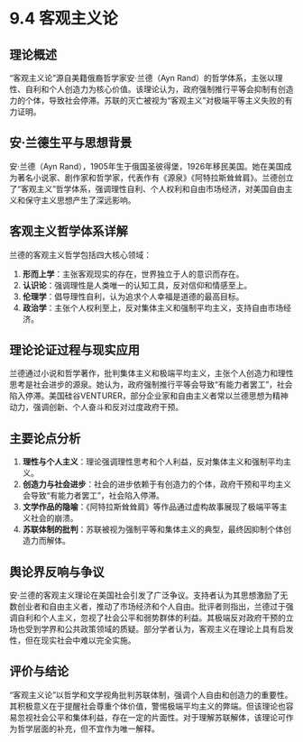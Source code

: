 # 9.4 客观主义论

## 理论概述
“客观主义论”源自美籍俄裔哲学家安·兰德（Ayn Rand）的哲学体系，主张以理性、自利和个人创造力为核心价值。该理论认为，政府强制推行平等会抑制有创造力的个体，导致社会停滞。苏联的灭亡被视为“客观主义”对极端平等主义失败的有力证明。

## 安·兰德生平与思想背景
安·兰德（Ayn Rand），1905年生于俄国圣彼得堡，1926年移民美国。她在美国成为著名小说家、剧作家和哲学家，代表作有《源泉》《阿特拉斯耸耸肩》。兰德创立了“客观主义”哲学体系，强调理性自利、个人权利和自由市场经济，对美国自由主义和保守主义思想产生了深远影响。

## 客观主义哲学体系详解
兰德的客观主义哲学包括四大核心领域：
1. **形而上学**：主张客观现实的存在，世界独立于人的意识而存在。
2. **认识论**：强调理性是人类唯一的认知工具，反对信仰和情感至上。
3. **伦理学**：倡导理性自利，认为追求个人幸福是道德的最高目标。
4. **政治学**：主张个人权利至上，反对集体主义和强制平均主义，支持自由市场经济。

## 理论论证过程与现实应用
兰德通过小说和哲学著作，批判集体主义和极端平均主义，主张个人创造力和理性思考是社会进步的源泉。她认为，政府强制推行平等会导致“有能力者罢工”，社会陷入停滞。美国硅谷VENTURER，部分企业家和自由主义者常以兰德思想为精神动力，强调创新、个人奋斗和反对过度政府干预。

## 主要论点分析
1. **理性与个人主义**：理论强调理性思考和个人利益，反对集体主义和强制平均主义。
2. **创造力与社会进步**：社会的进步依赖于有创造力的个体，政府干预和平均主义会导致“有能力者罢工”，社会陷入停滞。
3. **文学作品的隐喻**：《阿特拉斯耸耸肩》等作品通过虚构故事展现了极端平等主义社会的崩溃。
4. **苏联体制的批判**：苏联被视为强制平等和集体主义的典型，最终因抑制个体创造力而解体。

## 舆论界反响与争议
安·兰德的客观主义理论在美国社会引发了广泛争议。支持者认为其思想激励了无数创业者和自由主义者，推动了市场经济和个人自由。批评者则指出，兰德过于强调自利和个人主义，忽视了社会公平和弱势群体的利益。其极端反对政府干预的立场也受到学界和公共政策领域的质疑。部分学者认为，客观主义在理论上具有启发性，但在现实社会中难以完全实施。

## 评价与结论
“客观主义论”以哲学和文学视角批判苏联体制，强调个人自由和创造力的重要性。其积极意义在于提醒社会尊重个体价值，警惕极端平均主义的弊端。但该理论也容易忽视社会公平和集体利益，存在一定的片面性。对于理解苏联解体，该理论可作为哲学层面的补充，但不宜作为唯一解释。